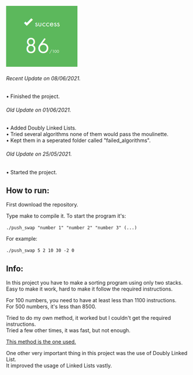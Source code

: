 ![GitHub Logo](/extras/images/success.png)

###### <i>Recent Update on 08/06/2021.</i>
• Finished the project.

###### <i>Old Update on 01/06/2021.</i>
• Added Doubly Linked Lists.\
• Tried several algorithms none of them would pass the moulinette.\
• Kept them in a seperated folder called "failed_algorithms".

###### <i>Old Update on 25/05/2021.</i>
• Started the project.


## How to run:

First download the repository.

Type make to compile it.
To start the program it's:

`./push_swap "number 1" "number 2" "number 3" (...)`

For example:

`./push_swap 5 2 10 30 -2 0`

## Info:

In this project you have to make a sorting program using only two stacks.\
Easy to make it work, hard to make it follow the required instructions.

For 100 numbers, you need to have at least less than 1100 instructions.\
For 500 numbers, it's less than 8500.

Tried to do my own method, it worked but I couldn't get the required instructions.\
Tried a few other times, it was fast, but not enough.

[This method is the one used.](https://medium.com/@jamierobertdawson/push-swap-the-least-amount-of-moves-with-two-stacks-d1e76a71789a)

One other very important thing in this project was the use of Doubly Linked List.\
It improved the usage of Linked Lists vastly.

